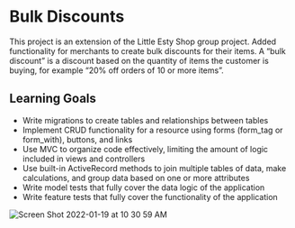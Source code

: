 # Bulk Discounts 

This project is an extension of the Little Esty Shop group project. Added functionality for merchants to create bulk discounts for their items. A “bulk discount” is a discount based on the quantity of items the customer is buying, for example “20% off orders of 10 or more items”. 

## Learning Goals 

* Write migrations to create tables and relationships between tables
* Implement CRUD functionality for a resource using forms (form_tag or form_with), buttons, and links
* Use MVC to organize code effectively, limiting the amount of logic included in views and controllers
* Use built-in ActiveRecord methods to join multiple tables of data, make calculations, and group data based on one or more attributes
* Write model tests that fully cover the data logic of the application
* Write feature tests that fully cover the functionality of the application

![Screen Shot 2022-01-19 at 10 30 59 AM](https://user-images.githubusercontent.com/81737385/150183387-7d9a224b-0193-4bad-af65-28e748789ac5.png)
